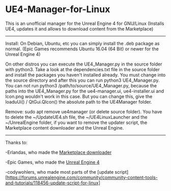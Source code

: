 # UE4-Manager-for-Linux
 This is an unofficial manager for the Unreal Engine 4 for GNU/Linux (Installs UE4, updates it and allows to download content from the Marketplace)
 
 ---

Install:
On Debian, Ubuntu, etc you can simply install the .deb package as normal. (Epic Games recommends Ubuntu 16.04 (64 Bit) or newer for the Unreal Engine 4)

On other distros you can execute the UE4_Manager.py in the source folder with python3. Take a look at the dependencies.txt file in the source folder and install the packages you haven't installed already. You must change into the source directory and after this you can run python3 UE4_Manager.py. You can not run python3 /path/to/source/UE4_Manager.py, because the paths into the UE4_Manager.py for the ue4-manager.ui, ue4-installer.ui and Icon.png wouldn't work in this case. But you can change this, give the loaduUi() / QtGui.QIcon() the absolute path to the UE4Manager folder.

Remove:
sudo apt remove ue4manager (or delete source folder).
You have to delete the ~/UpdateUE4.sh file, the ~/UE4LinuxLauncher and the ~/UnrealEngine folder, if you want to remove the updater script, the Marketplace content downloader and the Unreal Engine.

---

Thanks to:

-Erlandas, who made the [Marketplace downloader](https://github.com/Erlandys/UE4LinuxLauncher.git)

-Epic Games, who made the [Unreal Engine 4](https://github.com/EpicGames/UnrealEngine.git)

-codywohlers, who made most parts of the [update script][https://forums.unrealengine.com/community/community-content-tools-and-tutorials/118456-update-script-for-linux]
